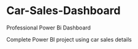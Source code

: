 # Car-Sales-Dashboard

Professional Power Bi Dashboard

Complete Power BI project using car sales details

